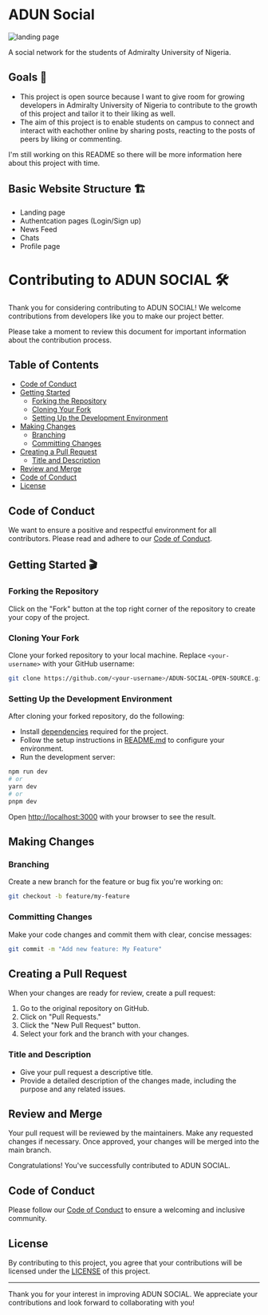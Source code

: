 # ADUN Social

![landing page](https://user-images.githubusercontent.com/70293727/231280673-dd7eca53-f5ff-4190-b395-ce95984e6a9f.png)

A social network for the students of Admiralty University of Nigeria.

## Goals 📍
- This project is open source because I want to give room for growing developers in Admiralty University of Nigeria to contribute to the growth of this project and tailor it to their liking as well.
- The aim of this project is to enable students on campus to connect and interact with eachother online by sharing posts, reacting to the posts of peers by liking or commenting.

I'm still working on this README so there will be more information here about this project with time.

## Basic Website Structure 🏗
- Landing page
- Authentcation pages (Login/Sign up)
- News Feed
- Chats
- Profile page

# Contributing to ADUN SOCIAL 🛠

Thank you for considering contributing to ADUN SOCIAL! We welcome contributions from developers like you to make our project better.

Please take a moment to review this document for important information about the contribution process.

## Table of Contents

- [Code of Conduct](#code-of-conduct)
- [Getting Started](#getting-started)
  - [Forking the Repository](#forking-the-repository)
  - [Cloning Your Fork](#cloning-your-fork)
  - [Setting Up the Development Environment](#setting-up-the-development-environment)
- [Making Changes](#making-changes)
  - [Branching](#branching)
  - [Committing Changes](#committing-changes)
- [Creating a Pull Request](#creating-a-pull-request)
  - [Title and Description](#title-and-description)
- [Review and Merge](#review-and-merge)
- [Code of Conduct](#code-of-conduct)
- [License](#license)

<a name="code-of-conduct"></a>
## Code of Conduct

We want to ensure a positive and respectful environment for all contributors. Please read and adhere to our [Code of Conduct](CODE_OF_CONDUCT.md).

<a name="getting-started"></a>
## Getting Started 🎬

<a name="forking-the-repository"></a>
### Forking the Repository

Click on the "Fork" button at the top right corner of the repository to create your copy of the project.

<a name="cloning-your-fork"></a>
### Cloning Your Fork

Clone your forked repository to your local machine. Replace `<your-username>` with your GitHub username:

```bash
git clone https://github.com/<your-username>/ADUN-SOCIAL-OPEN-SOURCE.git
```

<a name="setting-up-the-development-environment"></a>
### Setting Up the Development Environment
After cloning your forked repository, do the following:

- Install [dependencies](#link-to-dependency-setup-documentation) required for the project.
- Follow the setup instructions in [README.md](README.md) to configure your environment.
- Run the development server:

```bash
npm run dev
# or
yarn dev
# or
pnpm dev
```

Open [http://localhost:3000](http://localhost:3000) with your browser to see the result.

<a name="making-changes"></a>
## Making Changes

<a name="branching"></a>
### Branching

Create a new branch for the feature or bug fix you're working on:

```bash
git checkout -b feature/my-feature
```

<a name="committing-changes"></a>
### Committing Changes

Make your code changes and commit them with clear, concise messages:

```bash
git commit -m "Add new feature: My Feature"
```
<a name="creating-a-pull-request"></a>
## Creating a Pull Request

When your changes are ready for review, create a pull request:

1. Go to the original repository on GitHub.
2. Click on "Pull Requests."
3. Click the "New Pull Request" button.
4. Select your fork and the branch with your changes.

<a name="title-and-description"></a>
### Title and Description

- Give your pull request a descriptive title.
- Provide a detailed description of the changes made, including the purpose and any related issues.

<a name="review-and-merge"></a>
## Review and Merge

Your pull request will be reviewed by the maintainers. Make any requested changes if necessary. Once approved, your changes will be merged into the main branch.

Congratulations! You've successfully contributed to ADUN SOCIAL.

<a name="code-of-conduct"></a>
## Code of Conduct

Please follow our [Code of Conduct](CODE_OF_CONDUCT.md) to ensure a welcoming and inclusive community.

<a name="license"></a>
## License

By contributing to this project, you agree that your contributions will be licensed under the [LICENSE](LICENSE) of this project.

---

Thank you for your interest in improving ADUN SOCIAL. We appreciate your contributions and look forward to collaborating with you!
